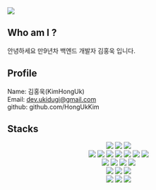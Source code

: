 <img src="https://capsule-render.vercel.app/api?type=wave&color=auto&height=300&section=header&text=Honguk%20GitHub!&fontSize=90" />

Who am I ?
---
안녕하세요 만9년차 백엔드 개발자 김홍욱 입니다.
## Profile
Name: 김홍욱(KimHongUk)<br>
Email: dev.ukidugi@gmail.com<br>
github: github.com/HongUkKim<br>


## Stacks
<div align=center> 
  <img src="https://img.shields.io/badge/java-007396?style=flat&logo=java&logoColor=white"> 
  <img src="https://img.shields.io/badge/spring-6DB33F?style=flat&logo=spring&logoColor=white"> 
  <img src="https://img.shields.io/badge/springboot-6DB99F?style=flat&logo=springboot&logoColor=white"> 
  <br>
    <img src="https://img.shields.io/badge/vue.js-4FC08D?style=flat&logo=vue.js&logoColor=white"> 
    <img src="https://img.shields.io/badge/typescript-4FC08D?style=flat&logo=typescript&logoColor=white"> 
    <img src="https://img.shields.io/badge/html5-E34F26?style=flat&logo=html5&logoColor=white"> 
    <img src="https://img.shields.io/badge/css-1572B6?style=flat&logo=css3&logoColor=white"> 
    <img src="https://img.shields.io/badge/javascript-F7DF1E?style=flat&logo=javascript&logoColor=black"> 
   <img src="https://img.shields.io/badge/jquery-0769AD?style=flat&logo=jquery&logoColor=white">
    <img src="https://img.shields.io/badge/bootstrap-7952B3?style=flat&logo=bootstrap&logoColor=white">
  <br>
  <img src="https://img.shields.io/badge/oracle-F80000?style=flat&logo=oracle&logoColor=white"> 
  <img src="https://img.shields.io/badge/mysql-4479A1?style=flat&logo=mysql&logoColor=white"> 
  <img src="https://img.shields.io/badge/mariaDB-003545?style=flat&logo=mariaDB&logoColor=white"> 
  <img src="https://img.shields.io/badge/mssql-47A248?style=flat&logo=msSql&logoColor=white">
  <br>
  <img src="https://img.shields.io/badge/linux-FCC624?style=flat&logo=linux&logoColor=black"> 
  <img src="https://img.shields.io/badge/amazonaws-232F3E?style=flat&logo=amazonaws&logoColor=white"> 
  <img src="https://img.shields.io/badge/apache tomcat-F8DC75?style=flat&logo=apachetomcat&logoColor=white">
  <br>
  
  <img src="https://img.shields.io/badge/github-181717?style=flat&logo=github&logoColor=white">
  <img src="https://img.shields.io/badge/git-F05032?style=flat&logo=git&logoColor=white">
    <img src="https://img.shields.io/badge/gitlab-F05032?style=flat&logo=gitlab&logoColor=white">

  <br>
</div>
<!--
**hongukKim/hongukKim** is a ✨ _special_ ✨ repository because its `README.md` (this file) appears on your GitHub profile.

Here are some ideas to get you started:

- 🔭 I’m currently working on ...
- 🌱 I’m currently learning ...
- 👯 I’m looking to collaborate on ...
- 🤔 I’m looking for help with ...
- 💬 Ask me about ...
- 📫 How to reach me: ...
- 😄 Pronouns: ...
- ⚡ Fun fact: ...
-->
